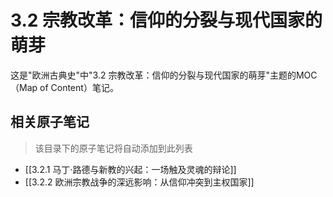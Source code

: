 # 3.2 宗教改革：信仰的分裂与现代国家的萌芽

这是"欧洲古典史"中"3.2 宗教改革：信仰的分裂与现代国家的萌芽"主题的MOC（Map of Content）笔记。

## 相关原子笔记

> 该目录下的原子笔记将自动添加到此列表

- [[3.2.1 马丁·路德与新教的兴起：一场触及灵魂的辩论]]
- [[3.2.2 欧洲宗教战争的深远影响：从信仰冲突到主权国家]]
